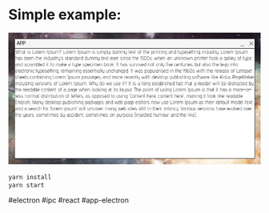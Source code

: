 # Simple example:

![Alt text](https://github.com/gjcassiano/app-electron-ipc-react/blob/main/imgs/p1.JPG?raw=true 'Title')

```
yarn install
yarn start
```

#electron
#ipc
#react
#app-electron

